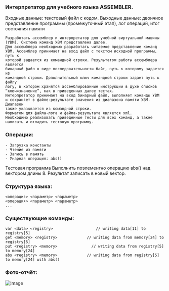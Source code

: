 ### Интерпретатор для учебного языка ASSEMBLER. 
Входные данные: текстовый файл с кодом.
Выходные данные: двоичное представление программы (промежуточный этап), лог операций, итог состояния памяти

```
Разработать ассемблер и интерпретатор для учебной виртуальной машины 
(УВМ). Система команд УВМ представлена далее. 
Для ассемблера необходимо разработать читаемое представление команд 
УВМ. Ассемблер принимает на вход файл с текстом исходной программы, путь к 
которой задается из командной строки. Результатом работы ассемблера является 
бинарный файл в виде последовательности байт, путь к которому задается из 
командной строки. Дополнительный ключ командной строки задает путь к файлу
логу, в котором хранятся ассемблированные инструкции в духе списков 
“ключ=значение”, как в приведенных далее тестах. 
Интерпретатор принимает на вход бинарный файл, выполняет команды УВМ 
и сохраняет в файле-результате значения из диапазона памяти УВМ. Диапазон 
также указывается из командной строки. 
Форматом для файла-лога и файла-результата является xml. 
Необходимо реализовать приведенные тесты для всех команд, а также 
написать и отладить тестовую программу.
```

### Операции:
```
- Загрузка константы 
- Чтение из памяти 
- Запись в память 
- Унарная операция: abs()
```

Тестовая программа 
Выполнить поэлементно операцию abs() над вектором длины 8. Результат 
записать в новый вектор.

### Структура языка:
```
<операция> <параметр> <параметр>
<операция> <параметр> <параметр>
...
```
### Существующие команды:
```
var <data> <registry>				    // writing data[11] to registry[5]
get <memory> <registry>			    // writing data from memory[24] to registry[5]
put <registry> <memory>				  // writing data from registry[5] to memory[24]
abs <registry> <memory>			  	// writing data from registry[5] to memory[24] with abs()
```

### Фото-отчёт:
![image](https://github.com/user-attachments/assets/18971a5e-8067-44f6-8caa-06017e0d6f47)
